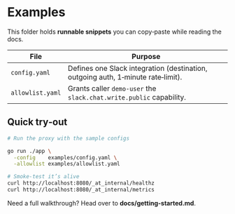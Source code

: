 # Examples

This folder holds **runnable snippets** you can copy‑paste while reading the docs.

| File             | Purpose                                                                          |
| ---------------- | -------------------------------------------------------------------------------- |
| `config.yaml`    | Defines one Slack integration (destination, outgoing auth, 1‑minute rate‑limit). |
| `allowlist.yaml` | Grants caller `demo-user` the `slack.chat.write.public` capability.              |

## Quick try‑out

```bash
# Run the proxy with the sample configs

go run ./app \
  -config    examples/config.yaml \
  -allowlist examples/allowlist.yaml

# Smoke‑test it’s alive
curl http://localhost:8080/_at_internal/healthz
curl http://localhost:8080/_at_internal/metrics
```

Need a full walkthrough? Head over to **docs/getting-started.md**.

